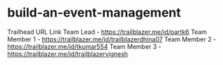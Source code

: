 # build-an-event-management

Trailhead URL Link
Team Lead - https://trailblazer.me/id/partk6
Team Member 1 - https://trailblazer.me/id/trailblazerdhina07
Team Member 2 - https://trailblazer.me/id/tkumar554
Team Member 3 - https://trailblazer.me/id/trailblazervignesh
